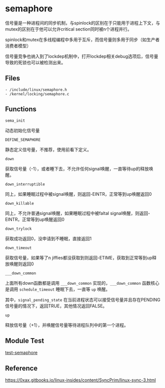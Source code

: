 # semaphore

信号量是一种进程间的同步机制，与spinlock的区别在于只能用于进程上下文，与mutex的区别在于他可以允许critical section同时被n个进程并行。

spinlock和mutex在多线程编程中多用于互斥，而信号量则多用于同步（如生产者消费者模型）

信号量竞争也纳入到了lockdep机制中，打开lockdep相关debug选项后，信号量导致的死锁也可以被检测出来。

## Files

```
- /include/linux/semaphore.h
- /kernel/locking/semaphore.c
```

## Functions

`sema_init`

动态初始化信号量

`DEFINE_SEMAPHORE`

静态定义信号量，不推荐，使用前看下定义。

`down`

获取信号量（-1），或者睡下去，不允许任何signal唤醒，一直等待up的释放唤醒。

`down_interruptible`

同上，如果睡眠过程中被signal唤醒，则返回-EINTR，正常等到up唤醒返回0

`down_killable`

同上，不允许普通signal唤醒，如果睡眠过程中被faltal signal唤醒，则返回-EINTR，正常等到up唤醒返回0

`down_trylock`

获取成功返回0，没申请到不睡眠，直接返回1

`down_timeout`

获取信号量，如果等了n jiffies都没获取到则返回-ETIME，获取到正常等到up释放唤醒则返回0

`___down_common`

上面所有down函数都是调用 `___down_common` 实现的，`___down_common` 函数核心是调用 `schedule_timeout` 睡眠下去，一直等 `up` 唤醒。

其中，`signal_pending_state` 在当前进程状态可以接受信号量并且存在PENDING信号量的情况下，返回TRUE，其他情况返回FALSE。

`up`

释放信号量（+1），并唤醒信号量等待进程队列中的第一个进程。

## Module Test

[test-semaphore](https://github.com/kernel-cyrus/kernel-tour/tree/master/tests/test-semaphore)

## Reference

<https://0xax.gitbooks.io/linux-insides/content/SyncPrim/linux-sync-3.html>